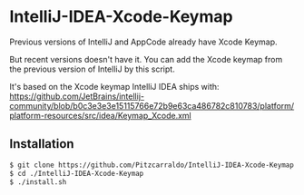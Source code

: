 # IntelliJ-IDEA-Xcode-Keymap

Previous versions of IntelliJ and AppCode already have Xcode Keymap.

But recent versions doesn't have it.
You can add the Xcode keymap from the previous version of IntelliJ by this script.

It's based on the Xcode keymap IntelliJ IDEA ships with: https://github.com/JetBrains/intellij-community/blob/b0c3e3e3e15115766e72b9e63ca486782c810783/platform/platform-resources/src/idea/Keymap_Xcode.xml

## Installation
```bash
$ git clone https://github.com/Pitzcarraldo/IntelliJ-IDEA-Xcode-Keymap.git
$ cd ./IntelliJ-IDEA-Xcode-Keymap
$ ./install.sh
```
